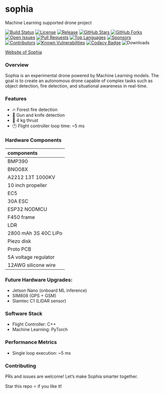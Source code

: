# sophia  
Machine Learning supported drone project  



[![Build Status](https://img.shields.io/github/actions/workflow/status/tunahanfaruk/sophia/main.yml)](https://github.com/tunahanfaruk/sophia/actions)
[![License](https://img.shields.io/github/license/tunahanfaruk/sophia)](https://github.com/tunahanfaruk/sophia/blob/main/LICENSE)
[![Release](https://img.shields.io/github/v/release/tunahanfaruk/sophia)](https://github.com/tunahanfaruk/sophia/releases)
[![GitHub Stars](https://img.shields.io/github/stars/tunahanfaruk/sophia?style=social)](https://github.com/tunahanfaruk/sophia/stargazers)
[![GitHub Forks](https://img.shields.io/github/forks/tunahanfaruk/sophia?style=social)](https://github.com/tunahanfaruk/sophia/network/members)
[![Open Issues](https://img.shields.io/github/issues/tunahanfaruk/sophia)](https://github.com/tunahanfaruk/sophia/issues)
[![Pull Requests](https://img.shields.io/github/issues-pr/tunahanfaruk/sophia)](https://github.com/tunahanfaruk/sophia/pulls)
[![Top Languages](https://img.shields.io/github/languages/top/tunahanfaruk/sophia)](https://github.com/tunahanfaruk/sophia)
[![Sponsors](https://img.shields.io/github/sponsors/tunahanfaruk)](https://github.com/sponsors/tunahanfaruk)
[![Contributors](https://img.shields.io/github/contributors/tunahanfaruk/sophia)](https://github.com/tunahanfaruk/sophia/graphs/contributors)
[![Known Vulnerabilities](https://snyk.io/test/github/tunahanfaruk/sophia/badge.svg)](https://snyk.io/test/github/tunahanfaruk/sophia)
[![Codacy Badge](https://app.codacy.com/project/badge/Grade/c4c00161f93741ab9a7ec89f108db3ed)](https://app.codacy.com/gh/tunahanfaruk/sophia/dashboard?utm_source=gh&utm_medium=referral&utm_content=&utm_campaign=Badge_grade)
![Downloads](https://img.shields.io/github/downloads/tunahanfaruk/sophia/total?style=flat-square)






[Website of Sophia](https://tunahanfaruk.github.io/sophia/Web_Site/index.html)


### Overview
Sophia is an experimental drone powered by Machine Learning models. The goal is to create an autonomous drone capable of complex tasks such as object detection, fire detection, and situational awareness in real-time.

### Features
* 🔥 Forest fire detection
* 🔫 Gun and knife detection
* 🚀 4 kg thrust
* 🕐 Flight controller loop time: ~5 ms

### Hardware Components
| components |
|:----|
|BMP390|
|BNO08X|
|A2212 13T 1000KV|
|10 inch propeller|
|EC5|
|30A ESC|
|ESP32 NODMCU|
|F450 frame|
|LDR|
|2800 mAh 3S 40C LiPo|
|Piezo disk|
|Proto PCB|
|5A voltage regulator|
|12AWG silicone wire|

### Future Hardware Upgrades:
* Jetson Nano (onboard ML inference)
* SIM808 (GPS + GSM)
* Slamtec C1 (LiDAR sensor)

### Software Stack
* Flight Controller: C++ 
* Machine Learning: PyTorch 

### Performance Metrics
* Single loop execution: ~5 ms

### Contributing
PRs and issues are welcome! Let’s make Sophia smarter together.  

    
Star this repo ⭐ if you like it!  
